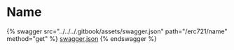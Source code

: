 # Name

{% swagger src="../../../.gitbook/assets/swagger.json" path="/erc721/name" method="get" %}
[swagger.json](../../../.gitbook/assets/swagger.json)
{% endswagger %}
